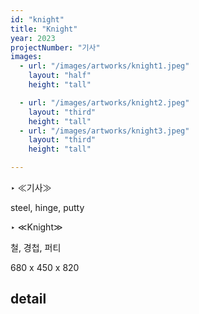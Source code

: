 ```yaml
---
id: "knight"
title: "Knight"
year: 2023
projectNumber: "기사"
images:
  - url: "/images/artworks/knight1.jpeg"
    layout: "half"
    height: "tall"

  - url: "/images/artworks/knight2.jpeg"
    layout: "third"
    height: "tall"
  - url: "/images/artworks/knight3.jpeg"
    layout: "third"
    height: "tall"

---
```


‣ ≪기사≫

steel, hinge, putty

‣ ≪Knight≫

철, 경첩, 퍼티

680 x 450 x 820

## detail
